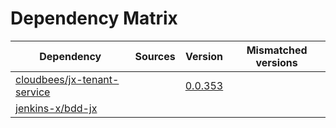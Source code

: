 # Dependency Matrix

Dependency | Sources | Version | Mismatched versions
---------- | ------- | ------- | -------------------
[cloudbees/jx-tenant-service](https://github.com/cloudbees/jx-tenant-service) |  | [0.0.353](https://github.com/cloudbees/jx-tenant-service/releases/tag/v0.0.353) | 
[jenkins-x/bdd-jx](https://github.com/jenkins-x/bdd-jx.git) |  | []() | 
